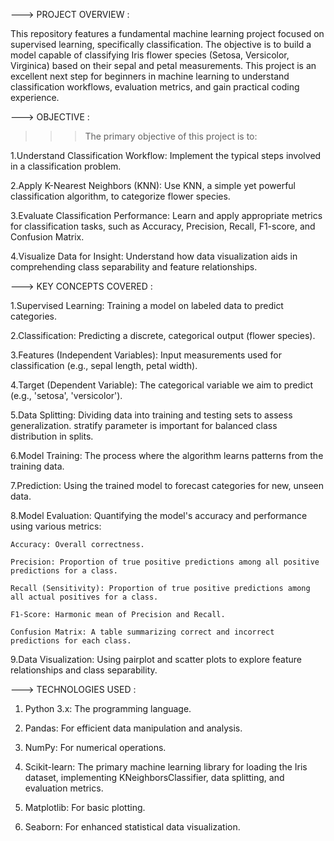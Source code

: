 ---> PROJECT OVERVIEW :

This repository features a fundamental machine learning project focused on supervised learning, specifically classification. The objective is to build a model capable of classifying Iris flower species (Setosa, Versicolor, Virginica) based on their sepal and petal measurements. This project is an excellent next step for beginners in machine learning to understand classification workflows, evaluation metrics, and gain practical coding experience.

---> OBJECTIVE :
>>>The primary objective of this project is to:

1.Understand Classification Workflow: Implement the typical steps involved in a classification problem.

2.Apply K-Nearest Neighbors (KNN): Use KNN, a simple yet powerful classification algorithm, to categorize flower species.

3.Evaluate Classification Performance: Learn and apply appropriate metrics for classification tasks, such as Accuracy, Precision, Recall, F1-score, and Confusion Matrix.

4.Visualize Data for Insight: Understand how data visualization aids in comprehending class separability and feature relationships.

---> KEY CONCEPTS COVERED :

1.Supervised Learning: Training a model on labeled data to predict categories.

2.Classification: Predicting a discrete, categorical output (flower species).

3.Features (Independent Variables): Input measurements used for classification (e.g., sepal length, petal width).

4.Target (Dependent Variable): The categorical variable we aim to predict (e.g., 'setosa', 'versicolor').

5.Data Splitting: Dividing data into training and testing sets to assess generalization. stratify parameter is important for balanced class distribution in splits.

6.Model Training: The process where the algorithm learns patterns from the training data.

7.Prediction: Using the trained model to forecast categories for new, unseen data.

8.Model Evaluation: Quantifying the model's accuracy and performance using various metrics:

    Accuracy: Overall correctness.

    Precision: Proportion of true positive predictions among all positive predictions for a class.

    Recall (Sensitivity): Proportion of true positive predictions among all actual positives for a class.

    F1-Score: Harmonic mean of Precision and Recall.

    Confusion Matrix: A table summarizing correct and incorrect predictions for each class.

9.Data Visualization: Using pairplot and scatter plots to explore feature relationships and class separability.

---> TECHNOLOGIES USED :

1. Python 3.x: The programming language.

2. Pandas: For efficient data manipulation and analysis.

3. NumPy: For numerical operations.

4. Scikit-learn: The primary machine learning library for loading the Iris dataset, implementing KNeighborsClassifier, data splitting, and evaluation metrics.

5. Matplotlib: For basic plotting.

6. Seaborn: For enhanced statistical data visualization.

